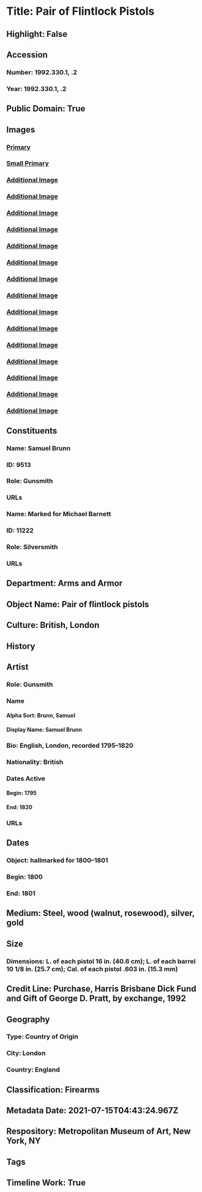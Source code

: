 # Title: Pair of Flintlock Pistols
## Highlight: False
## Accession
### Number: 1992.330.1, .2
### Year: 1992.330.1, .2
## Public Domain: True
## Images
### [Primary](https://images.metmuseum.org/CRDImages/aa/original/LC-1992_330_1_2-005.jpg)
### [Small Primary](https://images.metmuseum.org/CRDImages/aa/web-large/LC-1992_330_1_2-005.jpg)
### [Additional Image](https://images.metmuseum.org/CRDImages/aa/original/LC-1992_330_1_2-008.jpg)
### [Additional Image](https://images.metmuseum.org/CRDImages/aa/original/LC-1992_330_1_2-028.jpg)
### [Additional Image](https://images.metmuseum.org/CRDImages/aa/original/LC-1992_330_1_2-032.jpg)
### [Additional Image](https://images.metmuseum.org/CRDImages/aa/original/LC-1992_330_1_2-033.jpg)
### [Additional Image](https://images.metmuseum.org/CRDImages/aa/original/LC-1992_330_1_2-034.jpg)
### [Additional Image](https://images.metmuseum.org/CRDImages/aa/original/LC-1992_330_1_2-035.jpg)
### [Additional Image](https://images.metmuseum.org/CRDImages/aa/original/LC-1992_330_1_2-037.jpg)
### [Additional Image](https://images.metmuseum.org/CRDImages/aa/original/LC-1992_330_1_2-045.jpg)
### [Additional Image](https://images.metmuseum.org/CRDImages/aa/original/LC-1992_330_1_2-046.jpg)
### [Additional Image](https://images.metmuseum.org/CRDImages/aa/original/LC-1992_330_1_2-057.jpg)
### [Additional Image](https://images.metmuseum.org/CRDImages/aa/original/LC-1992_330_1_2-070.jpg)
### [Additional Image](https://images.metmuseum.org/CRDImages/aa/original/LC-1992_330_1_2-076.jpg)
### [Additional Image](https://images.metmuseum.org/CRDImages/aa/original/LC-1992_330_1_2-078.jpg)
### [Additional Image](https://images.metmuseum.org/CRDImages/aa/original/LC-1992_330_1_2-107.jpg)
### [Additional Image](https://images.metmuseum.org/CRDImages/aa/original/DP-16440-001.jpg)
## Constituents
### Name: Samuel Brunn
### ID: 9513
### Role: Gunsmith
### URLs
### Name: Marked for Michael Barnett
### ID: 11222
### Role: Silversmith
### URLs
## Department: Arms and Armor
## Object Name: Pair of flintlock pistols
## Culture: British, London
## History
## Artist
### Role: Gunsmith
### Name
#### Alpha Sort: Brunn, Samuel
#### Display Name: Samuel Brunn
### Bio: English, London, recorded 1795–1820
### Nationality: British
### Dates Active
#### Begin: 1795
#### End: 1820
### URLs
## Dates
### Object: hallmarked for 1800–1801
### Begin: 1800
### End: 1801
## Medium: Steel, wood (walnut, rosewood), silver, gold
## Size
### Dimensions: L. of each pistol 16 in. (40.6 cm); L. of each barrel 10 1/8 in. (25.7 cm); Cal. of each pistol .603 in. (15.3 mm)
## Credit Line: Purchase, Harris Brisbane Dick Fund and Gift of George D. Pratt, by exchange, 1992
## Geography
### Type: Country of Origin
### City: London
### Country: England
## Classification: Firearms
## Metadata Date: 2021-07-15T04:43:24.967Z
## Respository: Metropolitan Museum of Art, New York, NY
## Tags
## Timeline Work: True